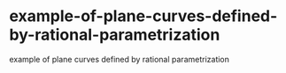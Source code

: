 # example-of-plane-curves-defined-by-rational-parametrization
example of plane curves defined by rational parametrization
